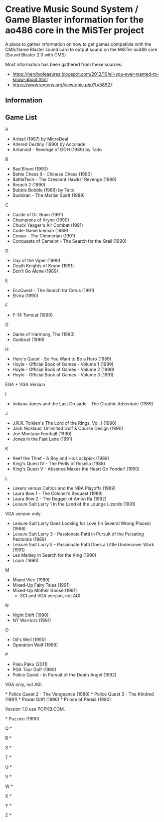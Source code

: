 # Creative Music Sound System / Game Blaster information for the ao486 core in the MiSTer project

A place to gather information on how to get games compatible with the CMS/Game Blaster sound card to output sound on the MiSTer ao486 core (Sound Blaster 2.0 with CMS)

Most information has been gathered from these sources:

* https://nerdlypleasures.blogspot.com/2012/10/all-you-ever-wanted-to-know-about.html
* https://www.vogons.org/viewtopic.php?t=58927

## Information



## Game List

A
* Airball (1987) by MicroDeal
* Altered Destiny (1990) by Accolade
* Arkanoid - Revenge of DOH (1989) by Taito

B
* Bad Blood (1990)
* Battle Chess II - Chinese Chess (1990)
* BattleTech - The Crescent Hawks' Revenge (1990)
* Breach 2 (1990)
* Bubble Bobble (1986) by Taito
* Budokan - The Martial Spirit (1989)

C
* Castle of Dr. Brain (1991)
* Champions of Krynn (1990)
* Chuck Yeager's Air Combat (1991)
* Code-Name Iceman (1989)
* Conan - The Cimmerian (1991)
* Conquests of Camelot - The Search for the Grail (1990)

D
* Day of the Viper (1990)
* Death Knights of Krynn (1991)
* Don't Go Alone (1989)

E
* EcoQuest - The Search for Cetus (1991)
* Elvira (1990)

F
* F-14 Tomcat (1990)

G
* Game of Harmony, The (1990)
* Gunboat (1990)

H
* Hero's Quest - So You Want to Be a Hero (1989)
* Hoyle - Official Book of Games - Volume 1 (1989)
* Hoyle - Official Book of Games - Volume 2 (1990)
* Hoyle - Official Book of Games - Volume 3 (1991)
<p>
EGA + VGA Version
</p>


I
* Indiana Jones and the Last Crusade - The Graphic Adventure (1989)

J
* J.R.R. Tolkien's The Lord of the Rings, Vol. I (1990)
* Jack Nicklaus' Unlimited Golf & Course Design (1990)
* Joe Montana Football (1990)
* Jones in the Fast Lane (1991)

K
* Keef the Thief - A Boy and His Lockpick (1989)
* King's Quest IV - The Perils of Rosella (1988)
* King's Quest V - Absence Makes the Heart Go Yonder! (1990)

L
* Lakers versus Celtics and the NBA Playoffs (1989)
* Laura Bow 1 - The Colonel's Bequest (1989)
* Laura Bow 2 - The Dagger of Amon Ra (1992)
* Leisure Suit Larry 1 In the Land of the Lounge Lizards (1991)
<p>
VGA version only
</p>

* Leisure Suit Larry Goes Looking for Love (In Several Wrong Places) (1988)
* Leisure Suit Larry 3 - Passionate Patti in Pursuit of the Pulsating Pectorals (1989)
* Leisure Suit Larry 5 - Passionate Patti Does a Little Undercover Work (1991)
* Les Manley in Search for the King (1990)
* Loom (1990)

M
* Miami Vice (1989)
* Mixed-Up Fairy Tales (1991)
* Mixed-Up Mother Goose (1991)
    * SCI and VGA version, not AGI

N
* Night Shift (1990)
* NY Warriors (1991)

O
* Oil's Well (1990)
* Operation Wolf (1989)

P
* Paku Paku (2011)
* PGA Tour Golf (1990)
* Police Quest - In Pursuit of the Death Angel (1992)
<p>
VGA only, not AGI
</p>
* Police Quest 2 - The Vengeance (1988)
* Police Quest 3 - The Kindred (1991)
* Power Drift (1990)
* Prince of Persia (1990)
<p>
Version 1.0 use POPKB.COM.
</p>
* Puzznic (1990)

Q
*

R
*

S
*

T
*

U
*

V
*

W
*

X
*

Y
*

Z
*
